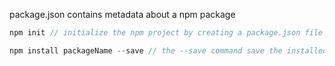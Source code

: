 
package.json contains metadata about a npm package

```javascript
npm init // initialize the npm project by creating a package.json file

npm install packageName --save // the --save command save the installed package to the package.json file as a dependency add dependency
```
